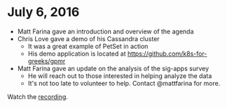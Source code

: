# July 6, 2016

- Matt Farina gave an introduction and overview of the agenda
- Chris Love gave a demo of his Cassandra cluster
  - It was a great example of PetSet in action
  - His demo application is located at https://github.com/k8s-for-greeks/gpmr
- Matt Farina gave an update on the analysis of the sig-apps survey
  - He will reach out to those interested in helping analyze the data
  - It's not too late to volunteer to help. Contact @mattfarina for more.


Watch the [recording](https://youtu.be/J-HWkEp8GcA).
